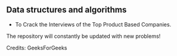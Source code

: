 ## Data structures and algorithms
- To Crack the Interviews of the Top Product Based Companies.

The repository will constantly be updated with new problems!

Credits: GeeksForGeeks
